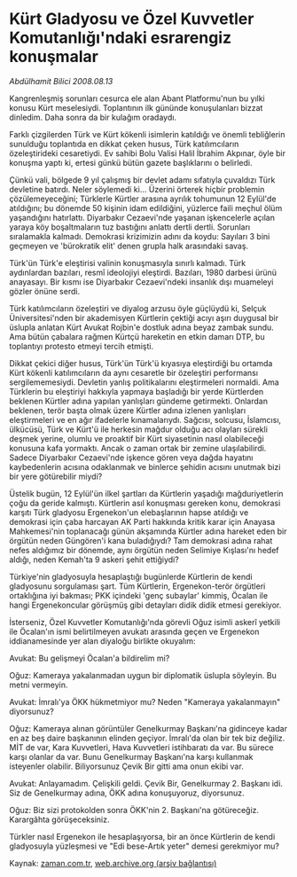 # Kürt Gladyosu ve Özel Kuvvetler Komutanlığı'ndaki esrarengiz konuşmalar

*Abdülhamit Bilici 2008.08.13*

<tr><td class="metin" colspan="2" style="padding-top: 20px; padding-left: 5px; padding-right: 10px;">Kangrenleşmiş sorunları cesurca ele alan Abant Platformu'nun bu yılki konusu Kürt meselesiydi. Toplantının ilk gününde konuşulanları bizzat dinledim. Daha sonra da bir kulağım oradaydı.</td></tr><tr><td class="metin" colspan="2" style="padding-top: 20px; padding-left: 5px; padding-right: 10px;"><p>Farklı çizgilerden Türk ve Kürt kökenli isimlerin katıldığı ve önemli tebliğlerin sunulduğu toplantıda en dikkat çeken husus, Türk katılımcıların özeleştirideki cesaretiydi. Ev sahibi Bolu Valisi Halil İbrahim Akpınar, öyle bir konuşma yaptı ki, ertesi günkü bütün gazete başlıklarını o belirledi. 
<p> Çünkü vali, bölgede 9 yıl çalışmış bir devlet adamı sıfatıyla çuvaldızı Türk devletine batırdı. Neler söylemedi ki... Üzerini örterek hiçbir problemin çözülemeyeceğini; Türklerle Kürtler arasına ayrılık tohumunun 12 Eylül'de atıldığını; bu dönemde 50 kişinin idam edildiğini, yüzlerce faili meçhul ölüm yaşandığını hatırlattı. Diyarbakır Cezaevi'nde yaşanan işkencelerle açılan yaraya köy boşaltmaların tuz bastığını anlattı dertli dertli. Sorunları sıralamakla kalmadı. Demokrasi krizimizin adını da koydu: Sayıları 3 bini geçmeyen ve 'bürokratik elit' denen grupla halk arasındaki savaş. 
<p> Türk'ün Türk'e eleştirisi valinin konuşmasıyla sınırlı kalmadı. Türk aydınlardan bazıları, resmî ideolojiyi eleştirdi. Bazıları, 1980 darbesi ürünü anayasayı. Bir kısmı ise Diyarbakır Cezaevi'ndeki insanlık dışı muameleyi gözler önüne serdi.
<p> Türk katılımcıların özeleştiri ve diyalog arzusu öyle güçlüydü ki, Selçuk Üniversitesi'nden bir akademisyen Kürtlerin çektiği acıyı aşırı duygusal bir üslupla anlatan Kürt Avukat Rojbin'e dostluk adına beyaz zambak sundu. Ama bütün çabalara rağmen Kürtçü hareketin en etkin damarı DTP, bu toplantıyı protesto etmeyi tercih etmişti. 
<p> Dikkat çekici diğer husus, Türk'ün Türk'ü kıyasıya eleştirdiği bu ortamda Kürt kökenli katılımcıların da aynı cesaretle bir özeleştiri performansı sergilememesiydi. Devletin yanlış politikalarını eleştirmeleri normaldi. Ama Türklerin bu eleştiriyi hakkıyla yapmaya başladığı bir yerde Kürtlerden beklenen Kürtler adına yapılan yanlışları gündeme getirmekti. Onlardan beklenen, terör başta olmak üzere Kürtler adına izlenen yanlışları eleştirmeleri ve en ağır ifadelerle kınamalarıydı. Sağcısı, solcusu, İslamcısı, ülkücüsü, Türk ve Kürt'ü ile herkesin mağdur olduğu acı olayları sürekli deşmek yerine, olumlu ve proaktif bir Kürt siyasetinin nasıl olabileceği konusuna kafa yormaktı. Ancak o zaman ortak bir zemine ulaşılabilirdi. Sadece Diyarbakır Cezaevi'nde işkence gören veya dağda hayatını kaybedenlerin acısına odaklanmak ve binlerce şehidin acısını unutmak bizi bir yere götürebilir miydi? 
<p> Üstelik bugün, 12 Eylül'ün ilkel şartları da Kürtlerin yaşadığı mağduriyetlerin çoğu da geride kalmıştı. Kürtlerin asıl konuşması gereken konu, demokrasi karşıtı Türk gladyosu Ergenekon'un elebaşlarının hapse atıldığı ve demokrasi için çaba harcayan AK Parti hakkında kritik karar için Anayasa Mahkemesi'nin toplanacağı günün akşamında Kürtler adına hareket eden bir örgütün neden Güngören'i kana buladığıydı? Tam demokrasi adına rahat nefes aldığımız bir dönemde, aynı örgütün neden Selimiye Kışlası'nı hedef aldığı, neden Kemah'ta 9 askeri şehit ettiğiydi?
<p> Türkiye'nin gladyosuyla hesaplaştığı bugünlerde Kürtlerin de kendi gladyosunu sorgulaması şart. Tüm Kürtlerin, Ergenekon-terör örgütleri ortaklığına iyi bakması; PKK içindeki 'genç subaylar' kimmiş, Öcalan ile hangi Ergenekoncular görüşmüş gibi detayları didik didik etmesi gerekiyor.
<p> İsterseniz, Özel Kuvvetler Komutanlığı'nda görevli Oğuz isimli askerî yetkili ile Öcalan'ın ismi belirtilmeyen avukatı arasında geçen ve Ergenekon iddianamesinde yer alan diyaloğu birlikte okuyalım: 
<p> Avukat: Bu gelişmeyi Öcalan'a bildirelim mi?
<p> Oğuz: Kameraya yakalanmadan uygun bir diplomatik üslupla söyleyin. Bu metni vermeyin.
<p> Avukat: İmralı'ya ÖKK hükmetmiyor mu? Neden "Kameraya yakalanmayın" diyorsunuz?
<p> Oğuz: Kameraya alınan görüntüler Genelkurmay Başkanı'na gidinceye kadar en az beş daire başkanının elinden geçiyor. İmralı'da olan bir tek biz değiliz. MİT de var, Kara Kuvvetleri, Hava Kuvvetleri istihbaratı da var. Bu sürece karşı olanlar da var. Bunu Genelkurmay Başkanı'na karşı kullanmak isteyenler olabilir. Biliyorsunuz Çevik Bir gitti ama onun ekibi var.
<p> Avukat: Anlayamadım. Çelişkili geldi. Çevik Bir, Genelkurmay 2. Başkanı idi. Siz de Genelkurmay adına, ÖKK adına konuşuyoruz, diyorsunuz. 
<p> Oğuz: Biz sizi protokolden sonra ÖKK'nin 2. Başkanı'na götüreceğiz. Karargâhta görüşeceksiniz.
<p> Türkler nasıl Ergenekon ile hesaplaşıyorsa, bir an önce Kürtlerin de kendi gladyosuyla yüzleşmesi ve "Edi bese-Artık yeter" demesi gerekmiyor mu?<br/></p></p></p></p></p></p></p></p></p></p></p></p></p></p></p></td></tr>

Kaynak: [zaman.com.tr](http://zaman.com.tr/yazar.do?yazino=725381), [web.archive.org (arşiv bağlantısı)](http://web.archive.org/web/20081011044357/http://www.zaman.com.tr:80/yazar.do?yazino=725381)
